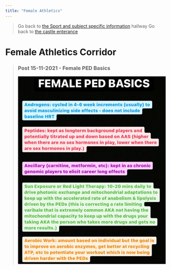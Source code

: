 ```yaml
---
title: "Female Athletics"
---
```

>Go back to [the Sport and subject specific information](sport%20and%20subject%20specific%20information.md) hallway
> Go back to [the castle enterance](_index.md)

# Female Athletics Corridor

>### Post 15-11-2021 - Female PED Basics
>![Female PED Basics](files/images/Female%20PED%20Basics.png)